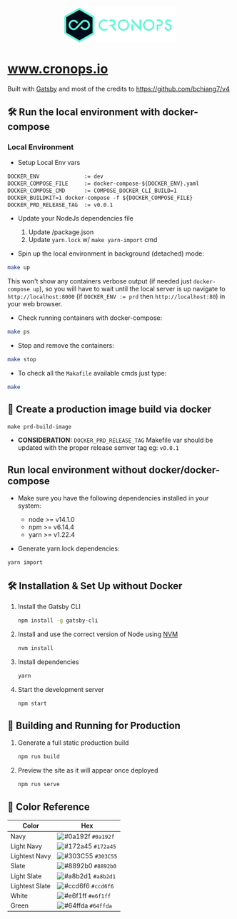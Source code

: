<div align="center">
    <img src="./%40figures/cronops-isologo.png" alt="CronOps" width="250"/>
</div>

# www.cronops.io

Built with <a href="https://www.gatsbyjs.org/" target="_blank">Gatsby</a> and most of the credits to https://github.com/bchiang7/v4

## 🛠 Run the local environment with docker-compose
### Local Environment

* Setup Local Env vars
```
DOCKER_ENV              := dev
DOCKER_COMPOSE_FILE     := docker-compose-${DOCKER_ENV}.yaml
DOCKER_COMPOSE_CMD      := COMPOSE_DOCKER_CLI_BUILD=1 DOCKER_BUILDKIT=1 docker-compose -f ${DOCKER_COMPOSE_FILE}
DOCKER_PRD_RELEASE_TAG  := v0.0.1
```

* Update your NodeJs dependencies file
   1. Update /package.json
   2. Update `yarn.lock` w/ `make yarn-import` cmd

* Spin up the local environment in background (detached) mode:
```bash
make up
```
This won't show any containers verbose output (if needed just `docker-compose up`), so you will have to wait until the
local server is up navigate to `http://localhost:8000` (if `DOCKER_ENV := prd` then `http://localhost:80`) in your
web browser.

* Check running containers with docker-compose:
```bash
make ps
```

* Stop and remove the containers:
```bash
make stop
```

* To check all the `Makafile` available cmds just type:
```bash
make
```

## 🚀 Create a production image build via docker
```
make prd-build-image
```
- **CONSIDERATION:** `DOCKER_PRD_RELEASE_TAG` Makefile var should be updated with the proper release semver tag
eg: `v0.0.1`

## Run local environment without docker/docker-compose
* Make sure you have the following dependencies installed in your system:
  * node    >= v14.1.0
  * npm     >= v6.14.4
  * yarn    >= v1.22.4

* Generate yarn.lock dependencies:
```bash
yarn import
```

## 🛠 Installation & Set Up without Docker

1. Install the Gatsby CLI

   ```sh
   npm install -g gatsby-cli
   ```

2. Install and use the correct version of Node using [NVM](https://github.com/nvm-sh/nvm)

   ```sh
   nvm install
   ```

3. Install dependencies

   ```sh
   yarn
   ```

4. Start the development server

   ```sh
   npm start
   ```

## 🚀 Building and Running for Production

1. Generate a full static production build

   ```sh
   npm run build
   ```

1. Preview the site as it will appear once deployed

   ```sh
   npm run serve
   ```

## 🎨 Color Reference

| Color          | Hex                                                                |
| -------------- | ------------------------------------------------------------------ |
| Navy           | ![#0a192f](https://via.placeholder.com/10/0a192f?text=+) `#0a192f` |
| Light Navy     | ![#172a45](https://via.placeholder.com/10/0a192f?text=+) `#172a45` |
| Lightest Navy  | ![#303C55](https://via.placeholder.com/10/303C55?text=+) `#303C55` |
| Slate          | ![#8892b0](https://via.placeholder.com/10/8892b0?text=+) `#8892b0` |
| Light Slate    | ![#a8b2d1](https://via.placeholder.com/10/a8b2d1?text=+) `#a8b2d1` |
| Lightest Slate | ![#ccd6f6](https://via.placeholder.com/10/ccd6f6?text=+) `#ccd6f6` |
| White          | ![#e6f1ff](https://via.placeholder.com/10/e6f1ff?text=+) `#e6f1ff` |
| Green          | ![#64ffda](https://via.placeholder.com/10/64ffda?text=+) `#64ffda` |
